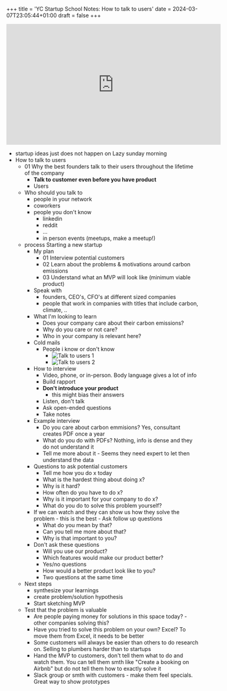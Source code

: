 +++
title = 'YC Startup School Notes: How to talk to users'
date = 2024-03-07T23:05:44+01:00
draft = false
+++

<iframe width="560" height="315" src="https://www.youtube.com/embed/z1iF1c8w5Lg?si=IE2g4W1E2Fj9Xwar" title="YouTube video player" frameborder="0" allow="accelerometer; autoplay; clipboard-write; encrypted-media; gyroscope; picture-in-picture; web-share" allowfullscreen></iframe>


- startup ideas just does not happen on Lazy sunday morning
- How to talk to users
    - 01 Why the best founders talk to their users throughout the lifetime of the company
        - **Talk to customer even before you have product**
        - Users 
    - Who should you talk to
        - people in your network
        - coworkers 
        - people you don't know
            - linkedin
            - reddit
            - ...
            - in person events (meetups, make a meetup!)
    - process Starting a new startup
        - My plan
            - 01 Interview potential customers
            - 02 Learn about the problems & motivations around carbon emissions
            - 03 Understand what an MVP will look like (minimum viable product)
        - Speak with
            - founders, CEO's, CFO's at different sized companies
            - people that work in companies with titles that include carbon, climate, .. 
        - What l'm looking to learn
            - Does your company care about their carbon emissions?
            - Why do you care or not care?
            - Who in your company is relevant here?
        - Cold mails
            - People i know or don't know
                - ![Talk to users 1](/images/week1/talk_to_users_1.png)
                - ![Talk to users 2](/images/week1/talk_to_users_2.png)
        - How to interview
            - Video, phone, or in-person. Body language gives a lot of info
            - Build rapport
            - **Don't introduce your product**
              - this might bias their answers
            - Listen, don't talk
            - Ask open-ended questions
            - Take notes
        - Example interview
            - Do you care about carbon emmisions? Yes, consultant creates PDF once a year
            - What do you do with PDFs? Nothing, info is dense and they do not understand it
            - Tell me more about it - Seems they need expert to let then understand the data
        - Questions to ask potential customers
            - Tell me how you do x today
            - What is the hardest thing about doing x?
            - Why is it hard?
            - How often do you have to do x?
            - Why is it important for your company to do x?
            - What do you do to solve this problem yourself?
        - If we can watch and they can show us how they solve the problem - this is the best - Ask follow up questions
            - What do you mean by that?
            - Can you tell me more about that?
            - Why is that important to you?
        - Don't ask these questions
            - Will you use our product?
            - Which features would make our product better?
            - Yes/no questions
            - How would a better product look like to you?
            - Two questions at the same time
    - Next steps
        - synthesize your learnings
        - create problem/solution hypothesis
        - Start sketching MVP
    - Test that the problem is valuable
        - Are people paying money for solutions in this space today? - other companies solving this?
        - Have you tried to solve this problem on your own? Excel? To move them from Excel, it needs to be better
        - Some customers will always be easier than others to do research on. Selling to plumbers harder than to startups
        - Hand the MVP to customers, don't tell them what to do and watch them. You can tell them smth like "Create a booking on Airbnb" but do not tell them how to exactly solve it
        - Slack group or smth with customers - make them feel specials. Great way to show prototypes
